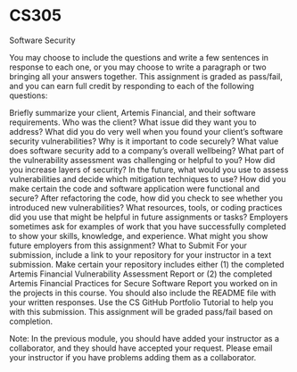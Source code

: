 # CS305
Software Security



You may choose to include the questions and write a few sentences in response to each one, or you may choose to write a paragraph or two bringing all your answers together. This assignment is graded as pass/fail, and you can earn full credit by responding to each of the following questions:

Briefly summarize your client, Artemis Financial, and their software requirements. Who was the client? What issue did they want you to address?
What did you do very well when you found your client’s software security vulnerabilities? Why is it important to code securely? What value does software security add to a company’s overall wellbeing?
What part of the vulnerability assessment was challenging or helpful to you?
How did you increase layers of security? In the future, what would you use to assess vulnerabilities and decide which mitigation techniques to use?
How did you make certain the code and software application were functional and secure? After refactoring the code, how did you check to see whether you introduced new vulnerabilities?
What resources, tools, or coding practices did you use that might be helpful in future assignments or tasks?
Employers sometimes ask for examples of work that you have successfully completed to show your skills, knowledge, and experience. What might you show future employers from this assignment?
What to Submit
For your submission, include a link to your repository for your instructor in a text submission. Make certain your repository includes either (1) the completed Artemis Financial Vulnerability Assessment Report or (2) the completed Artemis Financial Practices for Secure Software Report you worked on in the projects in this course. You should also include the README file with your written responses. Use the CS GitHub Portfolio Tutorial to help you with this submission. This assignment will be graded pass/fail based on completion.

Note: In the previous module, you should have added your instructor as a collaborator, and they should have accepted your request. Please email your instructor if you have problems adding them as a collaborator.

